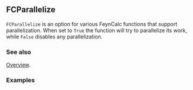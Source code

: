 ## FCParallelize

`FCParallelize` is an option for various FeynCalc functions that support parallelization. When set to `True` the function will try to parallelize its work, while `False` disables any parallelization.

### See also

[Overview](Extra/FeynCalc.md).

### Examples